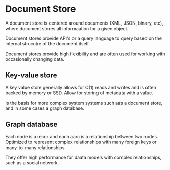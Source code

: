# Document Store

A document store is centered around documents (XML, JSON, binary, etc), where document stores all informaation for a given object.

Document stores provide API's or a query language to query based on the internal strucutre of the document itself. 

Document stores provide high flexibility and are often used for working with occasionally changing data. 


## Key-value store

A key value store generally allows for O(1) reads and writes and is often backed by memory or SSD. Allow for storing of metadata with a value.

Is the basis for more complex system systems such aas a document store, and in some cases a graph database.


## Graph database

Each node is a recor and each aarc is a relationship between two nodes. Optimized to represent complex relationships with many foreign keys or many-to-many relationships.

They offer high performance for daata models with complex relationships, such as a social network. 
